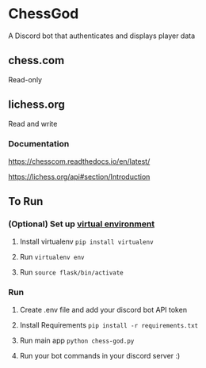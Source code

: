 # ChessGod
A Discord bot that authenticates and displays player data

## chess.com
Read-only

## lichess.org
Read and write

### Documentation
https://chesscom.readthedocs.io/en/latest/

https://lichess.org/api#section/Introduction

## To Run

### (Optional) Set up [virtual environment](https://virtualenv.pypa.io/en/latest/)

1. Install virtualenv `pip install virtualenv`

2.  Run `virtualenv env`

3.  Run `source flask/bin/activate`


### Run 
1. Create .env file and add your discord bot API token

2. Install Requirements
```pip install -r requirements.txt```

3. Run main app
```python chess-god.py```

4. Run your bot commands in your discord server :)
